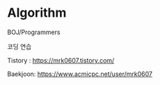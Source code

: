 # Algorithm
BOJ/Programmers


코딩 연습


Tistory : https://mrk0607.tistory.com/


Baekjoon: https://www.acmicpc.net/user/mrk0607

